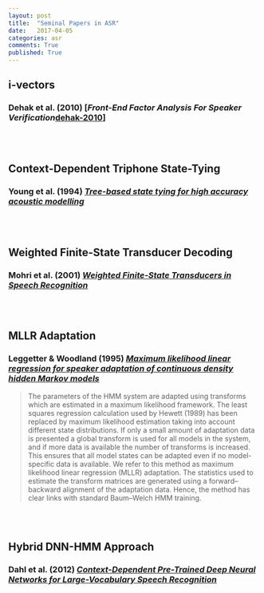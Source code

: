 ```yaml
---
layout: post
title:  "Seminal Papers in ASR"
date:   2017-04-05
categories: asr
comments: True
published: True
---
```




## i-vectors

### Dehak et al. (2010) [*Front-End Factor Analysis For Speaker Verification*[dehak-2010]]


<br/>
<br/>


## Context-Dependent Triphone State-Tying

### Young et al. (1994) [*Tree-based state tying for high accuracy acoustic modelling*][young-1994]

<br/>
<br/>

## Weighted Finite-State Transducer Decoding

### Mohri et al. (2001) [*Weighted Finite-State Transducers in Speech Recognition*][mohri-2001]

<br/>
<br/>


## MLLR Adaptation

### Leggetter & Woodland (1995) [*Maximum likelihood linear regression for speaker adaptation of continuous density hidden Markov models*][leggetter-1995]

> The parameters of the HMM system are adapted using transforms which are estimated in a maximum likelihood framework. The least squares regression calculation used by Hewett (1989) has been replaced by maximum likelihood estimation taking into account different state distributions. If only a small amount of adaptation data is presented a global transform is used for all models in the system, and if more data is available the number of transforms is increased. This ensures that all model states can be adapted even if no model-specific data is available. We refer to this method as maximum likelihood linear regression (MLLR) adaptation. The statistics used to estimate the transform matrices are generated using a forward–backward alignment of the adaptation data. Hence, the method has clear links with standard Baum–Welch HMM training.

<br/>
<br/>


## Hybrid DNN-HMM Approach

### Dahl et al. (2012) [*Context-Dependent Pre-Trained Deep Neural Networks for Large-Vocabulary Speech Recognition*][dahl-2012]


















<!--
## Multilingual Acoustic Modeling

### Bourlard et al. (2011) [*Current trends in multilingual speech processing*][bourlard-2011]

A survey paper (Section 5 relevant to multilingual DNN AMs)


### Heigold et al. (2013) [*Multilingual Acoustic Models Using Distributed Deep Neural Networks*][heigold-2013]

A Google Research Paper on their approach.

<br/>

<center><img src="/misc/heigold-2013-dnn.png" alt="Heigold (2013) DNN Architecture" style="width: 800px;"/>
</center>

<br/>


<br/>

<center><img src="/misc/heigold-2013-wer.png" alt="Heigold (2013) WER Table" style="width: 600px;"/>
</center>

<br/>
<br/>


### Huang et al. (2013) [*Cross-Language Knowledge Transfer Using Mulitlingual Deep Neural Network with Shared Hidden Layers*][huang-2013].

Below is the architecture of the DNN proposed by Huang et al. (2013).The image is taken directly from the paper. As you can see, the hidden layers are shared but each language has its own softmax classifier for the output. The idea being that the shared hidden layers learn something about phonemes in general, and the individual classifiers on the output learn language-specific phones. 

<br/>

<center><img src="/misc/huang-2013-dnn.png" alt="Huang (2013) DNN Architecture" style="width: 800px;"/>
</center>

<br/>

As you can see in the table below, this shared hidden layer multilingual training procedure always reduces WER, even when a large amount of target language data is present.

<br/>

<center><img src="/misc/huang-2013-wer.png" alt="Huang (2013) WER Table" style="width: 600px;"/>
</center>

<br/>
<br/>



### Huang et al. (2014) [*Multilingual Deep Neural Network*][huang-2014]. 

This is a United States patent application from Microsoft which is essentially a repetition of the Huang et al. (2013) paper. However, since it is a patent application is is more thorough with many more figures and outlines of the architecture.



### Ghoshal et al. (2013) [*Multilingual Training of Deep Neural Networks*][ghoshal-2013]

This paper investigates language-sequential training, where the hidden layers of a DNN get passed from one language to the next, fine-tuned on each language's data in sequence.


### Vu et al. (2014) [*Multilingual deep neural network based acoustic modeling for rapid language adaptation*][vu-2014]

This paper is co-authored by Dan Povey and explains Kaldi's approach to multilingual DNN AM training.

-->



[young-1994]: http://ucrel.lancs.ac.uk/acl/H/H94/H94-1062.pdf
[leggetter-1995]: http://www.eecs.yorku.ca/course_archive/2004-05/F/6328/Reading/Leg_MLLR.pdf
[heigold-2013]: http://static.googleusercontent.com/media/research.google.com/en//pubs/archive/40807.pdf
[vu-2014]: https://pdfs.semanticscholar.org/df92/0708f2e8d075223f9169b6cb7126f9aba17d.pdf
[ghoshal-2013]: http://www.cstr.ed.ac.uk/downloads/publications/2013/Ghoshal_ICASSP2013.pdf
[bourlard-2011]: https://www.researchgate.net/profile/Philip_Garner/publication/230608454_Current_Trends_in_Multilingual_Speech_Processing/links/00b49537209f578796000000.pdf
[huang-2013]: http://citeseerx.ist.psu.edu/viewdoc/download?doi=10.1.1.368.5160&rep=rep1&type=pdf
[huang-2014]: https://www.google.com/patents/US20140257805

[dahl-2012]: https://www.microsoft.com/en-us/research/wp-content/uploads/2016/02/dbn4lvcsr-transaslp.pdf
[mohri-2001]: http://www.cs.nyu.edu/~mohri/pub/csl01.pdf
[dehak-2010]: https://www.researchgate.net/profile/Pierre_Dumouchel/publication/224166071_Front-End_Factor_Analysis_for_Speaker_Verification/links/0deec5176777115c24000000.pdf